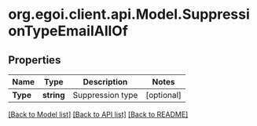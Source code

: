 
# org.egoi.client.api.Model.SuppressionTypeEmailAllOf

## Properties

Name | Type | Description | Notes
------------ | ------------- | ------------- | -------------
**Type** | **string** | Suppression type | [optional] 

[[Back to Model list]](../README.md#documentation-for-models)
[[Back to API list]](../README.md#documentation-for-api-endpoints)
[[Back to README]](../README.md)

